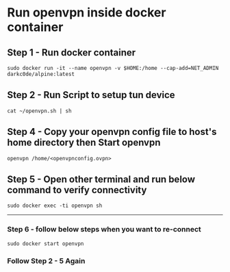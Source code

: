 # Run openvpn inside docker container

## Step 1 - Run docker container
`sudo docker run -it --name openvpn -v $HOME:/home --cap-add=NET_ADMIN darkc0de/alpine:latest`

## Step 2 - Run Script to setup tun device
`cat ~/openvpn.sh | sh`

## Step 4 - Copy your openvpn config file to host's home directory then Start openvpn 
`openvpn /home/<openvpnconfig.ovpn>`

## Step 5 - Open other terminal and run below command to verify connectivity
`sudo docker exec -ti openvpn sh`

---
### Step 6 - follow below steps when you want to re-connect
`sudo docker start openvpn`

### Follow Step 2 - 5 Again
